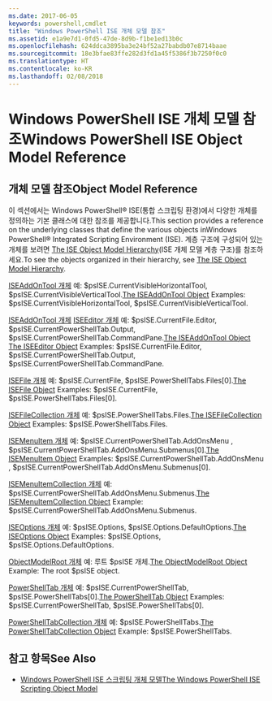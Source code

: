 ```yaml
---
ms.date: 2017-06-05
keywords: powershell,cmdlet
title: "Windows PowerShell ISE 개체 모델 참조"
ms.assetid: e1a9e7d1-0fd5-47de-8d9b-f1be1ed13b0c
ms.openlocfilehash: 624ddca3895ba3e24bf52a27babdb07e8714baae
ms.sourcegitcommit: 18e3bfae83ffe282d3fd1a45f5386f3b7250f0c0
ms.translationtype: HT
ms.contentlocale: ko-KR
ms.lasthandoff: 02/08/2018
---
```

# <a name="windows-powershell-ise-object-model-reference"></a><span data-ttu-id="872b0-103">Windows PowerShell ISE 개체 모델 참조</span><span class="sxs-lookup"><span data-stu-id="872b0-103">Windows PowerShell ISE Object Model Reference</span></span>
  
## <a name="object-model-reference"></a><span data-ttu-id="872b0-104">개체 모델 참조</span><span class="sxs-lookup"><span data-stu-id="872b0-104">Object Model Reference</span></span>
 <span data-ttu-id="872b0-105">이 섹션에서는 Windows PowerShell® ISE(통합 스크립팅 환경)에서 다양한 개체를 정의하는 기본 클래스에 대한 참조를 제공합니다.</span><span class="sxs-lookup"><span data-stu-id="872b0-105">This section provides a reference on the underlying classes that define the various objects inWindows PowerShell® Integrated Scripting Environment (ISE).</span></span> <span data-ttu-id="872b0-106">계층 구조에 구성되어 있는 개체를 보려면 [The ISE Object Model Hierarchy](The-ISE-Object-Model-Hierarchy.md)(ISE 개체 모델 계층 구조)를 참조하세요.</span><span class="sxs-lookup"><span data-stu-id="872b0-106">To see the objects organized in their hierarchy, see [The ISE Object Model Hierarchy](The-ISE-Object-Model-Hierarchy.md).</span></span>

 <span data-ttu-id="872b0-107">[ISEAddOnTool 개체](The-ISEAddOnTool-Object.md) 예: $psISE.CurrentVisibleHorizontalTool, $psISE.CurrentVisibleVerticalTool.</span><span class="sxs-lookup"><span data-stu-id="872b0-107">[The ISEAddOnTool Object](The-ISEAddOnTool-Object.md) Examples: $psISE.CurrentVisibleHorizontalTool, $psISE.CurrentVisibleVerticalTool.</span></span>

 <span data-ttu-id="872b0-108">[ISEAddOnTool 개체](The-ISEAddOnTool-Object.md) [ISEEditor 개체](The-ISEEditor-Object.md) 예: $psISE.CurrentFile.Editor, $psISE.CurrentPowerShellTab.Output, $psISE.CurrentPowerShellTab.CommandPane.</span><span class="sxs-lookup"><span data-stu-id="872b0-108">[The ISEAddOnTool Object](The-ISEAddOnTool-Object.md) [The ISEEditor Object](The-ISEEditor-Object.md) Examples: $psISE.CurrentFile.Editor, $psISE.CurrentPowerShellTab.Output, $psISE.CurrentPowerShellTab.CommandPane.</span></span>

 <span data-ttu-id="872b0-109">[ISEFile 개체](The-ISEFile-Object.md) 예: $psISE.CurrentFile, $psISE.PowerShellTabs.Files\[0\].</span><span class="sxs-lookup"><span data-stu-id="872b0-109">[The ISEFile Object](The-ISEFile-Object.md) Examples: $psISE.CurrentFile, $psISE.PowerShellTabs.Files\[0\].</span></span>

 <span data-ttu-id="872b0-110">[ISEFileCollection 개체](The-ISEFileCollection-Object.md) 예: $psISE.PowerShellTabs.Files.</span><span class="sxs-lookup"><span data-stu-id="872b0-110">[The ISEFileCollection Object](The-ISEFileCollection-Object.md) Examples: $psISE.PowerShellTabs.Files.</span></span>

 <span data-ttu-id="872b0-111">[ISEMenuItem 개체](The-ISEMenuItem-Object.md) 예: $psISE.CurrentPowerShellTab.AddOnsMenu , $psISE.CurrentPowerShellTab.AddOnsMenu.Submenus\[0\].</span><span class="sxs-lookup"><span data-stu-id="872b0-111">[The ISEMenuItem Object](The-ISEMenuItem-Object.md) Examples: $psISE.CurrentPowerShellTab.AddOnsMenu , $psISE.CurrentPowerShellTab.AddOnsMenu.Submenus\[0\].</span></span>

 <span data-ttu-id="872b0-112">[ISEMenuItemCollection 개체](The-ISEMenuItemCollection-Object.md) 예: $psISE.CurrentPowerShellTab.AddOnsMenu.Submenus.</span><span class="sxs-lookup"><span data-stu-id="872b0-112">[The ISEMenuItemCollection Object](The-ISEMenuItemCollection-Object.md) Example: $psISE.CurrentPowerShellTab.AddOnsMenu.Submenus.</span></span>

 <span data-ttu-id="872b0-113">[ISEOptions 개체](The-ISEOptions-Object.md) 예: $psISE.Options, $psISE.Options.DefaultOptions.</span><span class="sxs-lookup"><span data-stu-id="872b0-113">[The ISEOptions Object](The-ISEOptions-Object.md) Examples: $psISE.Options, $psISE.Options.DefaultOptions.</span></span>

 <span data-ttu-id="872b0-114">[ObjectModelRoot 개체](The-ObjectModelRoot-Object.md) 예: 루트 $psISE 개체.</span><span class="sxs-lookup"><span data-stu-id="872b0-114">[The ObjectModelRoot Object](The-ObjectModelRoot-Object.md) Example: The root $psISE object.</span></span>

 <span data-ttu-id="872b0-115">[PowerShellTab 개체](The-PowerShellTab-Object.md) 예: $psISE.CurrentPowerShellTab, $psISE.PowerShellTabs\[0\].</span><span class="sxs-lookup"><span data-stu-id="872b0-115">[The PowerShellTab Object](The-PowerShellTab-Object.md) Examples: $psISE.CurrentPowerShellTab, $psISE.PowerShellTabs\[0\].</span></span>

 <span data-ttu-id="872b0-116">[PowerShellTabCollection 개체](The-PowerShellTabCollection-Object.md) 예: $psISE.PowerShellTabs.</span><span class="sxs-lookup"><span data-stu-id="872b0-116">[The PowerShellTabCollection Object](The-PowerShellTabCollection-Object.md) Example: $psISE.PowerShellTabs.</span></span>

## <a name="see-also"></a><span data-ttu-id="872b0-117">참고 항목</span><span class="sxs-lookup"><span data-stu-id="872b0-117">See Also</span></span>
- [<span data-ttu-id="872b0-118">Windows PowerShell ISE 스크립팅 개체 모델</span><span class="sxs-lookup"><span data-stu-id="872b0-118">The Windows PowerShell ISE Scripting Object Model</span></span>](The-Windows-PowerShell-ISE-Scripting-Object-Model.md)
